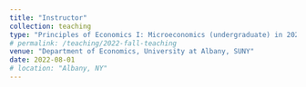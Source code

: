 ```yaml
---
title: "Instructor"
collection: teaching
type: "Principles of Economics I: Microeconomics (undergraduate) in 2022 Fall"
# permalink: /teaching/2022-fall-teaching
venue: "Department of Economics, University at Albany, SUNY"
date: 2022-08-01
# location: "Albany, NY"
---
```


